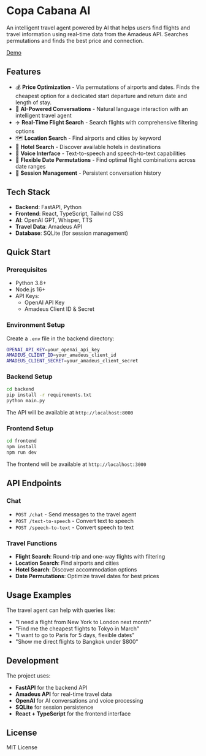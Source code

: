 # Copa Cabana AI

An intelligent travel agent powered by AI that helps users find flights and travel information using real-time data from the Amadeus API. Searches permutations and finds the best price and connection.

[Demo](https://github.com/user-attachments/assets/113a94ca-dd1b-4223-bf91-70a6ffe81d54)


## Features

- 💰 **Price Optimization** - Via permutations of airports and dates. Finds the cheapest option for a dedicated start departure and return date and length of stay.
- 🤖 **AI-Powered Conversations** - Natural language interaction with an intelligent travel agent
- ✈️ **Real-Time Flight Search** - Search flights with comprehensive filtering options
- 🗺️ **Location Search** - Find airports and cities by keyword
- 🏨 **Hotel Search** - Discover available hotels in destinations
- 🎤 **Voice Interface** - Text-to-speech and speech-to-text capabilities
- 📅 **Flexible Date Permutations** - Find optimal flight combinations across date ranges
- 🔄 **Session Management** - Persistent conversation history

## Tech Stack

- **Backend**: FastAPI, Python
- **Frontend**: React, TypeScript, Tailwind CSS
- **AI**: OpenAI GPT, Whisper, TTS
- **Travel Data**: Amadeus API
- **Database**: SQLite (for session management)

## Quick Start

### Prerequisites

- Python 3.8+
- Node.js 16+
- API Keys:
  - OpenAI API Key
  - Amadeus Client ID & Secret

### Environment Setup

Create a `.env` file in the backend directory:

```bash
OPENAI_API_KEY=your_openai_api_key
AMADEUS_CLIENT_ID=your_amadeus_client_id
AMADEUS_CLIENT_SECRET=your_amadeus_client_secret
```

### Backend Setup

```bash
cd backend
pip install -r requirements.txt
python main.py
```

The API will be available at `http://localhost:8000`

### Frontend Setup

```bash
cd frontend
npm install
npm run dev
```

The frontend will be available at `http://localhost:3000`

## API Endpoints

### Chat
- `POST /chat` - Send messages to the travel agent
- `POST /text-to-speech` - Convert text to speech
- `POST /speech-to-text` - Convert speech to text

### Travel Functions
- **Flight Search**: Round-trip and one-way flights with filtering
- **Location Search**: Find airports and cities
- **Hotel Search**: Discover accommodation options
- **Date Permutations**: Optimize travel dates for best prices

## Usage Examples

The travel agent can help with queries like:
- "I need a flight from New York to London next month"
- "Find me the cheapest flights to Tokyo in March"
- "I want to go to Paris for 5 days, flexible dates"
- "Show me direct flights to Bangkok under $800"

## Development

The project uses:
- **FastAPI** for the backend API
- **Amadeus API** for real-time travel data
- **OpenAI** for AI conversations and voice processing
- **SQLite** for session persistence
- **React + TypeScript** for the frontend interface

## License

MIT License
